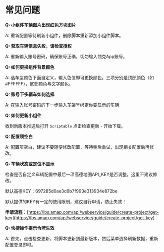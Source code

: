 # 常见问题

**Q: 小组件车辆图片出现红色方块图片**

A: 重新配置等待刷新小组件，删除脚本重新添加小组件脚本。


**Q: 获取车辆信息失败，请检查授权**

A: 重新输入账号密码，确保账号正确，切勿输入领克App账号。

**Q: 如何更换组件背景颜色**

A: 选车型颜色下面自定义，输入色值即可更换颜色。三项分别是顶部颜色（如#FFFFFF），底部颜色与文字颜色。

**Q: 账号下多辆车如何选择**

A: 在输入账号密码的下一步输入车架号绑定你要显示的车辆

**Q: 如何更新小组件**

收到新版本推送后打开 `Scriptable` 点击检查更新  - 开始下载。

**Q: 配置项空白**

A: 配置项空白，建议不要随便修改配置，等待稍后重试，出现相关配置后再修改。

**Q: 车辆状态或定位不显示**

检查是否自定义车辆配置中最后一项高德地图API_KEY是否调整，这里不建议修改。

默认高德KEY：697285d0ae3d6b7f993e313934e872be 

默认提供的KEY有一定的使用限制，建议自行申请，防止失效！

**申请流程：**[https://lbs.amap.com/api/webservice/guide/create-project/get-key](https://lbs.amap.com/api/webservice/guide/create-project/get-key)

**Q: 快捷操作提示令牌失效**

A: 首先，点击检查更新，将脚本更新到最新版本，然后菜单选择刷新数据，重新配置登录即可。



